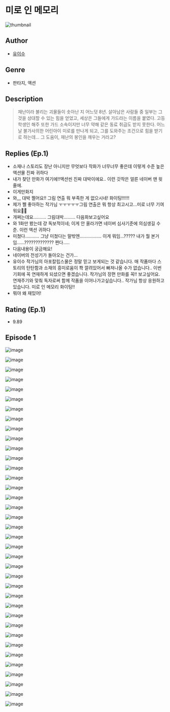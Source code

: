 # 미로 인 메모리
![thumbnail](https://image-comic.pstatic.net/user_contents_data/challenge_comic/2023/05/23/311765/upload_7089007093249828198_480x623.jpeg)

## Author
- [유이수](https://comic.naver.com/artistTitle?id=311765)

## Genre
- 판타지, 액션

## Description
> 재난이라 불리는 괴물들이 솟아난 지 어느덧 8년. 살아남은 사람들 중 일부는 그것을 상대할 수 있는 힘을 얻었고, 세상은 그들에게 가드라는 이름을 붙였다. 고등학생인 해주 또한 가드 소속이지만 너무 약해 같은 동료 취급도 받지 못한다. 어느 날 불가사의한 어린아이 미로를 만나게 되고, 그를 도와주는 조건으로 힘을 받기로 하는데... 그 도움이, 재난의 봉인을 깨우는 거라고?

## Replies (Ep.1)
- 소재나 스토리도 장난 아니지만 무엇보다 작화가 너무너무 좋은데 이렇게 수준 높은 액션물 진짜 귀하다
- 내가 찾던 만화가 여기에!!액션씬 진짜 대박이에요.. 이런 갓작은 얼른 네이버 맨 윗줄에.
- 이게만화지
- 와,,, 대박 쩔어요!! 그림 연출 뭐 부족한 게 없으시네! 화이팅!!!!!!
- 제가 쩰 좋아하는 작가님 ㅜㅜㅜㅜㅜ그림 연출은 뭐 항상 최고시고...미로 너무 기여워요🥹🫶
- 개쩌는데요.......... 그림대박......... 다음화보고싶어요
- 와 1화만 봤는데 걍 독보적이네; 이게 안 올라가면 네이버 심사기준에 의심생길 수준. 이런 액션 귀하다
- 미쳤다……….. 그냥 미쳤다는 말밖엔…………….. 이게 뭐임…????? 내가 뭘 본거임……????????????? 쩐다…..
- 다음내용이 궁금해요!
- 네이버의 전성기가 돌아오는 건가...
- 유이수 작가님의 아포칼립스물은 정말 믿고 보게되는 것 같습니다. 매 작품마다 스토리의 탄탄함과 소재의 흥미로움이 쫙 깔려있어서 빠져나올 수가 없습니다.. 이번 기회에 꼭 연재하게 되셨으면 좋겠습니다. 작가님의 장편 만화를 꼭!! 보고싶어요. 연재주기와 맞춰 독자로써 함께 작품을 이어나가고싶습니다.. 작가님 항상 응원하고 있습니다. 미로 인 메모리 화이팅!!
- 뭐야 왜 재밌어!

## Rating (Ep.1)
- 9.89

## Episode 1
![image](https://image-comic.pstatic.net/user_contents_data/challenge_comic/2023/05/23/311765/upload_3545566775165871201.jpeg)

![image](https://image-comic.pstatic.net/user_contents_data/challenge_comic/2023/05/23/311765/upload_7234532756316763749.jpeg)

![image](https://image-comic.pstatic.net/user_contents_data/challenge_comic/2023/05/23/311765/upload_3976785335697367352.jpeg)

![image](https://image-comic.pstatic.net/user_contents_data/challenge_comic/2023/05/23/311765/upload_7292794976385589816.jpeg)

![image](https://image-comic.pstatic.net/user_contents_data/challenge_comic/2023/05/23/311765/upload_3833798245729330022.jpeg)

![image](https://image-comic.pstatic.net/user_contents_data/challenge_comic/2023/05/23/311765/upload_7004334793750110776.jpeg)

![image](https://image-comic.pstatic.net/user_contents_data/challenge_comic/2023/05/23/311765/upload_3619030640351208760.jpeg)

![image](https://image-comic.pstatic.net/user_contents_data/challenge_comic/2023/05/23/311765/upload_7076339421493486649.jpeg)

![image](https://image-comic.pstatic.net/user_contents_data/challenge_comic/2023/05/23/311765/upload_7149800177018616115.jpeg)

![image](https://image-comic.pstatic.net/user_contents_data/challenge_comic/2023/05/23/311765/upload_7149527321976910130.jpeg)

![image](https://image-comic.pstatic.net/user_contents_data/challenge_comic/2023/05/23/311765/upload_4063154186033849957.jpeg)

![image](https://image-comic.pstatic.net/user_contents_data/challenge_comic/2023/05/23/311765/upload_4049072731137847652.jpeg)

![image](https://image-comic.pstatic.net/user_contents_data/challenge_comic/2023/05/23/311765/upload_4121409597707085411.jpeg)

![image](https://image-comic.pstatic.net/user_contents_data/challenge_comic/2023/05/23/311765/upload_7003151718382908774.jpeg)

![image](https://image-comic.pstatic.net/user_contents_data/challenge_comic/2023/05/23/311765/upload_3906644395816270133.jpeg)

![image](https://image-comic.pstatic.net/user_contents_data/challenge_comic/2023/05/23/311765/upload_4122538791065367095.jpeg)

![image](https://image-comic.pstatic.net/user_contents_data/challenge_comic/2023/05/23/311765/upload_3558459648597440097.jpeg)

![image](https://image-comic.pstatic.net/user_contents_data/challenge_comic/2023/05/23/311765/upload_3546410117831340595.jpeg)

![image](https://image-comic.pstatic.net/user_contents_data/challenge_comic/2023/05/23/311765/upload_4051376229506573669.jpeg)

![image](https://image-comic.pstatic.net/user_contents_data/challenge_comic/2023/05/23/311765/upload_3904964346290594610.jpeg)

![image](https://image-comic.pstatic.net/user_contents_data/challenge_comic/2023/05/23/311765/upload_3847823629796784437.jpeg)

![image](https://image-comic.pstatic.net/user_contents_data/challenge_comic/2023/05/23/311765/upload_7147883522898146356.jpeg)

![image](https://image-comic.pstatic.net/user_contents_data/challenge_comic/2023/05/23/311765/upload_3702577027089774390.jpeg)

![image](https://image-comic.pstatic.net/user_contents_data/challenge_comic/2023/05/23/311765/upload_4050486927302419044.jpeg)

![image](https://image-comic.pstatic.net/user_contents_data/challenge_comic/2023/05/23/311765/upload_3690197843960672866.jpeg)

![image](https://image-comic.pstatic.net/user_contents_data/challenge_comic/2023/05/23/311765/upload_7221864197102199651.jpeg)

![image](https://image-comic.pstatic.net/user_contents_data/challenge_comic/2023/05/23/311765/upload_7004557787694380901.jpeg)

![image](https://image-comic.pstatic.net/user_contents_data/challenge_comic/2023/05/23/311765/upload_3991656255477409336.jpeg)

![image](https://image-comic.pstatic.net/user_contents_data/challenge_comic/2023/05/23/311765/upload_3904964153003225442.jpeg)

![image](https://image-comic.pstatic.net/user_contents_data/challenge_comic/2023/05/23/311765/upload_3846971503148218211.jpeg)

![image](https://image-comic.pstatic.net/user_contents_data/challenge_comic/2023/05/23/311765/upload_7147275699075757623.jpeg)

![image](https://image-comic.pstatic.net/user_contents_data/challenge_comic/2023/05/23/311765/upload_3834924356105941553.jpeg)

![image](https://image-comic.pstatic.net/user_contents_data/challenge_comic/2023/05/23/311765/upload_3688837757355438645.jpeg)

![image](https://image-comic.pstatic.net/user_contents_data/challenge_comic/2023/05/23/311765/upload_7219380382433882722.jpeg)

![image](https://image-comic.pstatic.net/user_contents_data/challenge_comic/2023/05/23/311765/upload_4122540114689996130.jpeg)

![image](https://image-comic.pstatic.net/user_contents_data/challenge_comic/2023/05/23/311765/upload_7003716876735166773.jpeg)

![image](https://image-comic.pstatic.net/user_contents_data/challenge_comic/2023/05/23/311765/upload_3761129547439878969.jpeg)
